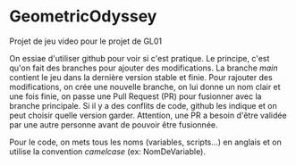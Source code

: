 # GeometricOdyssey
Projet de jeu video pour le projet de GL01

On essiae d'utiliser github pour voir si c'est pratique.
Le principe, c'est qu'on fait des branches pour ajouter des modifications. La branche *main* contient le jeu dans la dernière version stable et finie. Pour rajouter des modifications, on crée une nouvelle branche, on lui donne un nom clair et une fois finie, on passe une Pull Request (PR) pour fusionner avec la branche principale.
Si il y a des conflits de code, github les indique et on peut choisir quelle version garder.
Attention, une PR a besoin d'être validée par une autre personne avant de pouvoir être fusionnée.

Pour le code, on mets tous les noms (variables, scripts...) en anglais et on utilise la convention *camelcase* (ex: NomDeVariable).
